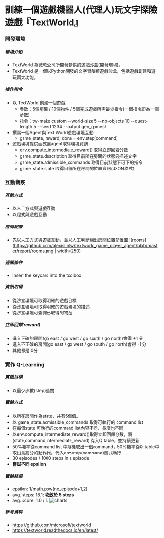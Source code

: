 # 訓練一個遊戲機器人(代理人)玩文字探險遊戲『TextWorld』

### 開發環境

##### 環境介紹
- TextWorld 為微軟公司所開發提供的遊戲沙盒(開發環境)。
- TextWorld 是一個以Python開發的文字冒險類遊戲沙盒，包括遊戲創建和遊玩兩大功能。

##### 操作指令
- 以 TextWorld 創建一個遊戲
  - 參數：5個房間 /  10個物件 / 5個完成遊戲所需最少指令(一個指令即為一個步數)
  - 指令：tw-make custom --world-size 5 --nb-objects 10 --quest-length 5 --seed 1234 --output gen_games/
- 撰寫一個Agent與Text World遊戲環境互動
  - game_state, reward, done = env.step(command)
- 遊戲環境提供函式讓agent取得環境資訊
  - env.compute_intermediate_reward()  取得立即回饋分數
  - game_state.description  取得目前所在房間的狀態的描述文字
  - game_state.admissible_commands  取得目前狀態下可下的指令
  - game_state.state  取得目前所在房間的位置資訊(JSON格式)

### 互動觀察

##### 互動方式
- 以人工方式與遊戲互動
- 以程式與遊戲互動

##### 房間配置
- 先以人工方式與遊戲互動，並以人工判斷繪出房間位置配置圖
![rooms](https://github.com/alexislintw/textworld_game_player_agent/blob/master/report/rooms.png | width=250)

##### 過關條件
- insert the keycard into the toolbox

##### 資訊取得
- 從沙盒環境可取得明確的遊戲目標
- 從沙盒環境可取得明確的遊戲環境的描述
- 從沙盒環境可查詢已取得的物品

##### 立即回饋(reward)
- 進入正確的房間(go east / go west / go south / go north)會得 +1 分
- 進入不正確的房間(go east / go west / go south / go north)會得 -1 分
- 其他都是 0分

### 實作 Q-Learning

##### 實驗目標
- 以最少步數(step)過關

##### 實驗方式
- 以所在房間作為state，共有5個值。
- 以 game_state.admissible_commands 取得可執行的 command list
- 在每個state 可執行的command list內容不同，長度也不同 
- 以env.compute_intermediate_reward()取得立即回饋分數，將(state,command,intermediate_reward) 存入Q table，並持續更新 
- 50%機率從command list 中隨機取出一個command，50%機率從Q-table中取出最高分的動作代，代入env.step(command)函式執行
- 30 episodes / 1000 steps in a episode
- **嘗試不同 epsilon**

##### 實驗結果
- epsilon: 1/math.pow(no_episode+1,2)
- avg. steps:  18.1;  **收斂於 5 steps**
- avg. score:  1.0 / 1.
![charts](https://github.com/alexislintw/textworld_game_player_agent/blob/master/report/charts.png)

##### 參考資料
- https://github.com/microsoft/textworld
- https://textworld.readthedocs.io/en/latest/



